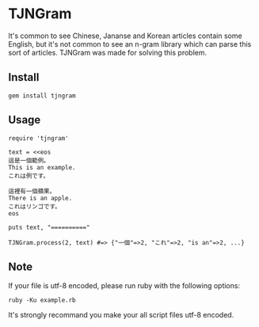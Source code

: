 # TJNGram

It's common to see Chinese, Jananse and Korean articles contain some English, but it's not common to see an n-gram library which can parse this sort of articles. TJNGram was made for solving this problem.

## Install

    gem install tjngram

## Usage

    require 'tjngram'

    text = <<eos
    這是一個範例。
    This is an example.
    これは例です。

    這裡有一個蘋果。
    There is an apple.
    これはリンゴです。
    eos

    puts text, "=========="

    TJNGram.process(2, text) #=> {"一個"=>2, "これ"=>2, "is an"=>2, ...}
    
## Note

If your file is utf-8 encoded, please run ruby with the following options:

    ruby -Ku example.rb

It's strongly recommand you make your all script files utf-8 encoded.

    
